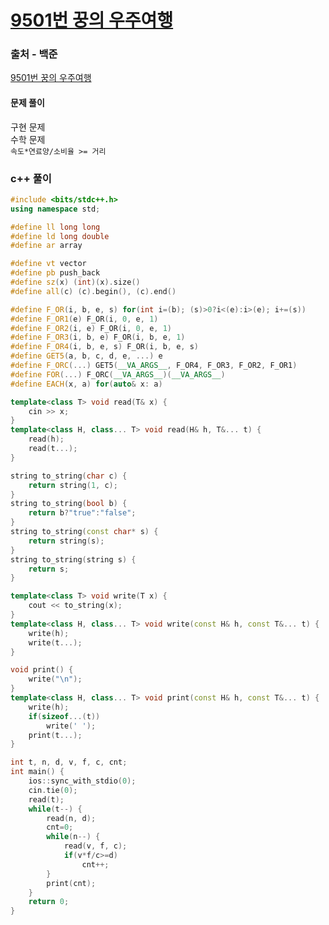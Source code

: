 # [9501번 꿍의 우주여행](https://www.acmicpc.net/problem/9501)

### 출처 - 백준
[9501번 꿍의 우주여행](https://www.acmicpc.net/problem/9501)

#### 문제 풀이
구현 문제  
수학 문제  
```속도*연료양/소비율 >= 거리```

### c++ 풀이
```c++
#include <bits/stdc++.h>
using namespace std;

#define ll long long
#define ld long double
#define ar array

#define vt vector
#define pb push_back
#define sz(x) (int)(x).size()
#define all(c) (c).begin(), (c).end()

#define F_OR(i, b, e, s) for(int i=(b); (s)>0?i<(e):i>(e); i+=(s))
#define F_OR1(e) F_OR(i, 0, e, 1)
#define F_OR2(i, e) F_OR(i, 0, e, 1)
#define F_OR3(i, b, e) F_OR(i, b, e, 1)
#define F_OR4(i, b, e, s) F_OR(i, b, e, s)
#define GET5(a, b, c, d, e, ...) e
#define F_ORC(...) GET5(__VA_ARGS__, F_OR4, F_OR3, F_OR2, F_OR1)
#define FOR(...) F_ORC(__VA_ARGS__)(__VA_ARGS__)
#define EACH(x, a) for(auto& x: a)

template<class T> void read(T& x) {
	cin >> x;
}
template<class H, class... T> void read(H& h, T&... t) {
	read(h);
	read(t...);
}

string to_string(char c) {
	return string(1, c);
}
string to_string(bool b) {
	return b?"true":"false";
}
string to_string(const char* s) {
	return string(s);
}
string to_string(string s) {
	return s;
}

template<class T> void write(T x) {
	cout << to_string(x);
}
template<class H, class... T> void write(const H& h, const T&... t) {
	write(h);
	write(t...);
}

void print() {
	write("\n");
}
template<class H, class... T> void print(const H& h, const T&... t) {
	write(h);
	if(sizeof...(t))
		write(' ');
	print(t...);
}

int t, n, d, v, f, c, cnt;
int main() {
    ios::sync_with_stdio(0);
    cin.tie(0);
    read(t);
    while(t--) {
        read(n, d);
        cnt=0;
        while(n--) {
            read(v, f, c);
            if(v*f/c>=d)
                cnt++;
        }
        print(cnt);
    }
    return 0;
}
```